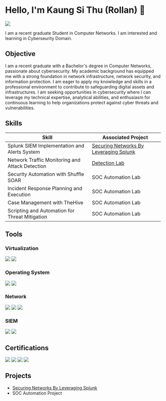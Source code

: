 # Hello, I'm Kaung Si Thu (Rollan) 👋
<a href="https://www.linkedin.com/in/kaung-si-thu-609981256/"><img src="https://img.shields.io/badge/-LinkedIn-0072b1?&style=for-the-badge&logo=linkedin&logoColor=white" /></a>

I am a recent graduate Student in Computer Networks. I am interested and learning in Cyberseurity Domain.

## Objective
I am a recent graduate with a Bachelor's degree in Computer Networks, passionate about cybersecurity. My academic background has equipped me with a strong foundation in network infrastructure, network security, and information protection. I am eager to apply my knowledge and skills in a professional environment to contribute to safeguarding digital assets and infrastructures. I am seeking opportunities in cybersecurity where I can leverage my technical expertise, analytical abilities, and enthusiasm for continuous learning to help organizations protect against cyber threats and vulnerabilities.


## Skills

| Skill                                         | Associated Project         |
|-----------------------------------------------|----------------------------|
| Splunk SIEM Implementation and Alerts System          | <a href="https://github.com/Rollan19/Securing-Networks-By-Leveraging-Splunk">Securing Networks By Leveraging Splunk</a>|
| Network Traffic Monitoring and Attack Detection | <a href="https://google.com">Detection Lab</a>|
| Security Automation with Shuffle SOAR         | SOC Automation Lab|
| Incident Response Planning and Execution      | SOC Automation Lab|
| Case Management with TheHive                  | SOC Automation Lab|
| Scripting and Automation for Threat Mitigation | SOC Automation Lab|

## Tools

### Virtualization
<div>
    <img src="https://img.shields.io/badge/-VMware-007DBA?&style=for-the-badge&logo=VMware&logoColor=white" />
    <img src="https://img.shields.io/badge/-VirtualBox-000000?&style=for-the-badge&logo=VirtualBox&logoColor=white" />
</div>

### Operating System
<div>
    <img src="https://img.shields.io/badge/-Linux%20RedHat-EE0000?style=for-the-badge&logo=Red%20Hat&logoColor=white" />
    <img src="https://img.shields.io/badge/-CentOS-262577?style=for-the-badge&logo=CentOS&logoColor=white" />
</div>

### Network
<div>
    <img src="https://img.shields.io/badge/-MTCNA-1679A7?&style=for-the-badge&logo=MikroTik&logoColor=white" />
    <img src="https://img.shields.io/badge/-Cisco%20Packet%20Tracer-003366?&style=for-the-badge&logo=Cisco&logoColor=white" />
    <img src="https://img.shields.io/badge/-Wireshark-777BB4?&style=for-the-badge&logo=Wireshark&logoColor=white" />
</div>

### SIEM
<div>
    <img src="https://img.shields.io/badge/-Splunk-000000?&style=for-the-badge&logo=Splunk&logoColor=white" />
    <img src="https://img.shields.io/badge/-Elastic-005571?&style=for-the-badge&logo=Elastic&logoColor=white" />
</div>

## Certifications
<div>
<img src="https://img.shields.io/badge/-MTCNA-1679A7?&style=for-the-badge&logo=MikroTik&logoColor=white" />
<img src="https://img.shields.io/badge/-CC%20from%20ISC2-003A6E?&style=for-the-badge&logo=ISC2&logoColor=white" />
<img src="https://img.shields.io/badge/-Mastercard%20from%20Forage-CC0000?&style=for-the-badge&logo=Mastercard&logoColor=white" />
<img src="https://img.shields.io/badge/-SOC%20Level%201%20from%20TryHackMe-02a641?&style=for-the-badge&logo=TryHackMe&logoColor=white" />

</div>

## Projects
- <a href="https://github.com/Rollan19/Securing-Networks-By-Leveraging-Splunk">Securing Networks By Leveraging Splunk</a>
- SOC Automation Project
